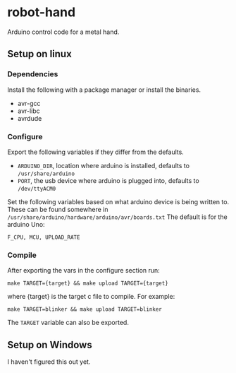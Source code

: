 # robot-hand
Arduino control code for a metal hand.

## Setup on linux

### Dependencies
Install the following with a package manager or install the binaries.
- avr-gcc
- avr-libc
- avrdude

### Configure
Export the following variables if they differ from the defaults.
- `ARDUINO_DIR`, location where arduino is installed, defaults to `/usr/share/arduino`
- `PORT`, the usb device where arduino is plugged into, defaults to `/dev/ttyACM0`

Set the following variables based on what arduino device is being written to.
These can be found somewhere in `/usr/share/arduino/hardware/arduino/avr/boards.txt` The default is for the arduino Uno:
```
F_CPU, MCU, UPLOAD_RATE
```

### Compile
After exporting the vars in the configure section run:
```
make TARGET={target} && make upload TARGET={target}
```
where {target} is the target c file to compile. For example:
```
make TARGET=blinker && make upload TARGET=blinker
```

The `TARGET` variable can also be exported.

## Setup on Windows
I haven't figured this out yet.

